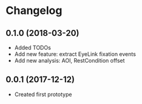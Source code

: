 # Changelog

## 0.1.0 (2018-03-20)

- Added TODOs
- Add new feature: extract EyeLink fixation events
- Add new analysis: AOI, RestCondition offset

## 0.0.1 (2017-12-12)

- Created first prototype